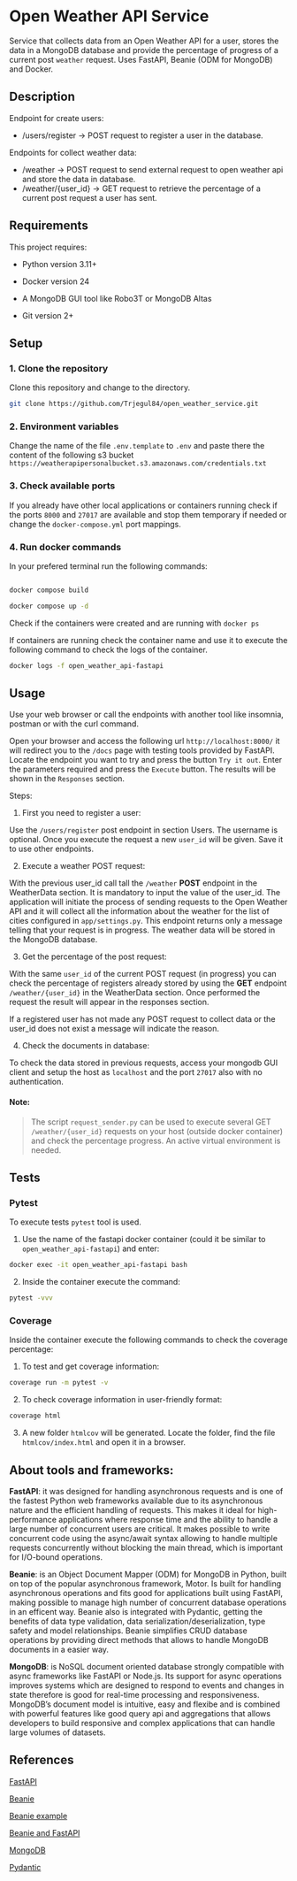 # Open Weather API Service

Service that collects data from an Open Weather API for a user, stores the data in a MongoDB
database and provide the percentage of progress of a current post `weather` request. Uses FastAPI, Beanie (ODM for MongoDB) and Docker.

## Description

Endpoint for create users:

* /users/register -> POST request to register a user in the database.

Endpoints for collect weather data:

* /weather -> POST request to send external request to open weather api and store the data in database.
* /weather/{user_id} -> GET request to retrieve the percentage of a current post request a user has sent.

## Requirements

This project requires:

- Python version 3.11+

- Docker version 24

- A MongoDB GUI tool like Robo3T or MongoDB Altas

- Git version 2+

## Setup

### 1. Clone the repository

Clone this repository and change to the directory.

```bash
git clone https://github.com/Trjegul84/open_weather_service.git
```
### 2. Environment variables

Change the name of the file `.env.template` to `.env` and paste there the content of the following
s3 bucket `https://weatherapipersonalbucket.s3.amazonaws.com/credentials.txt`

### 3. Check available ports

If you already have other local applications or containers running check if the ports `8000` and `27017` are available and stop them temporary if needed or change the `docker-compose.yml` port mappings.

### 4. Run docker commands

In your prefered terminal run the following commands:

```bash

docker compose build

docker compose up -d

```

Check if the containers were created and are running with `docker ps`

If containers are running check the container name and use it to execute the following command
to check the logs of the container.

```bash
docker logs -f open_weather_api-fastapi
```

## Usage

Use your web browser or call the endpoints with another tool like insomnia, postman or with the curl command.

Open your browser and access the following url `http://localhost:8000/` it will redirect you to the `/docs` page with testing tools provided by FastAPI. Locate the endpoint you want to try and press the button `Try it out`. Enter the parameters required and press the `Execute` button.
The results will be shown in the `Responses` section.

Steps:

1. First you need to register a user:

Use the `/users/register` post endpoint in section Users. The username is optional. Once you execute the request a new `user_id` will be given. Save it to use other endpoints.


2. Execute a weather POST request:

With the previous user_id call tall the `/weather` **POST** endpoint in the WeatherData section. It is mandatory to input the value of the user_id. The application will initiate the process of sending requests to the Open Weather API and it will collect all the information about the weather for the list of cities configured in `app/settings.py`.
This endpoint returns only a message telling that your request is in progress. The weather data will be stored in the MongoDB database.


3. Get the percentage of the post request:

With the same `user_id` of the current POST request (in progress) you can check the percentage of registers already stored by using the **GET** endpoint `/weather/{user_id}` in the WeatherData section.
Once performed the request the result will appear in the responses section.

If a registered user has not made any POST request to collect data or the user_id does not exist a message will indicate the reason.

4. Check the documents in database:

To check the data stored in previous requests, access your mongodb GUI client and setup the host as `localhost` and the port `27017` also with no authentication.

#### Note:

>The script `request_sender.py` can be used to execute several GET `/weather/{user_id}` requests on your host (outside docker container) and check the percentage progress. An active virtual environment is needed.

## Tests

### **Pytest**

To execute tests `pytest` tool is used.

1. Use the name of the fastapi docker container (could it be similar to `open_weather_api-fastapi`) and enter:

```bash
docker exec -it open_weather_api-fastapi bash
```

2. Inside the container execute the command:

```bash
pytest -vvv
```

### **Coverage**
Inside the container execute the following commands to check the coverage percentage:

1. To test and get coverage information:
```bash
coverage run -m pytest -v
```
2. To check coverage information in user-friendly format:
```bash
coverage html
```
3. A new folder `htmlcov` will be generated. Locate the folder, find the file `htmlcov/index.html` and open it in a browser.

## About tools and frameworks:

**FastAPI**: it was designed for handling asynchronous requests and is one of the fastest Python web frameworks available due to its asynchronous nature and the efficient handling of requests. This makes it ideal for high-performance applications where response time and the ability to handle a large number of concurrent users are critical.
It makes possible to write concurrent code using the async/await syntax allowing to handle multiple requests concurrently without blocking the main thread, which is important for I/O-bound operations.

**Beanie**: is an Object Document Mapper (ODM) for MongoDB in Python, built on top of the popular asynchronous framework, Motor.  Is built for handling asynchronous operations and fits good for applications built using FastAPI, making possible to manage high number of concurrent database operations in an efficent way. Beanie also is integrated with Pydantic, getting the benefits of data type validation, data serialization/deserialization, type safety and model relationships.
Beanie simplifies CRUD database operations by providing direct methods that allows to handle MongoDB documents in a easier way.

**MongoDB**: is NoSQL document oriented database strongly compatible with async frameworks like FastAPI or Node.js. Its support for async operations improves systems which are designed to respond to events and changes in state therefore is good for real-time processing and responsiveness.
MongoDB’s document model is intuitive, easy and flexibe and is combined with powerful features like good query api and aggregations that allows developers to build responsive and complex applications that can handle large volumes of datasets.


## References

[FastAPI](https://fastapi.tiangolo.com/tutorial/first-steps/)

[Beanie](https://beanie-odm.dev/)

[Beanie example](https://dev.to/romanright/announcing-beanie-odm-18-relations-cache-actions-and-more-24ef)

[Beanie and FastAPI](https://jairoandres.com/fastapi-and-beanie/)

[MongoDB](https://www.mongodb.com/docs/mongodb-shell/crud/)

[Pydantic](https://docs.pydantic.dev/latest/)
